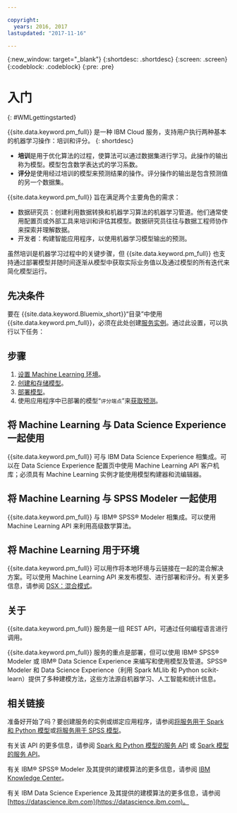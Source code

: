 ```yaml
---

copyright:
  years: 2016, 2017
lastupdated: "2017-11-16"

---
```


<!-- Common attributes used in the template are defined as follows: -->
{:new_window: target="_blank"}
{:shortdesc: .shortdesc}
{:screen: .screen}
{:codeblock: .codeblock}
{:pre: .pre}

# 入门
{: #WMLgettingstarted}

{{site.data.keyword.pm_full}} 是一种 IBM Cloud 服务，支持用户执行两种基本的机器学习操作：培训和评分。
{: shortdesc}

- **培训**是用于优化算法的过程，使算法可以通过数据集进行学习。此操作的输出称为模型。模型包含数学表达式的学习系数。
- **评分**是使用经过培训的模型来预测结果的操作。评分操作的输出是包含预测值的另一个数据集。

{{site.data.keyword.pm_full}} 旨在满足两个主要角色的需求：

- 数据研究员：创建利用数据转换和机器学习算法的机器学习管道。他们通常使用配置页或外部工具来培训和评估其模型。数据研究员往往与数据工程师协作来探索并理解数据。
- 开发者：构建智能应用程序，以使用机器学习模型输出的预测。

虽然培训是机器学习过程中的关键步骤，但 {{site.data.keyword.pm_full}} 也支持通过部署模型并随时间逐渐从模型中获取实际业务值以及通过模型的所有迭代来简化模型运行。

## 先决条件

要在 {{site.data.keyword.Bluemix_short}}“目录”中使用 {{site.data.keyword.pm_full}}，必须在此处创建[服务实例](https://console.bluemix.net/catalog/services/ibm-watson-machine-learning/)。通过此设置，可以执行以下任务：

## 步骤

1. [设置 Machine Learning 环境](ml_getting_access.html)。
1. [创建和存储模型](pm_custom_models.html)。
2. [部署模型](pm_service_api_spark_online.html)。
3. 使用应用程序中已部署的模型“`评分端点`”来[获取预测](pm_service_api_spark_building.html)。

## 将 Machine Learning 与 Data Science Experience 一起使用

{{site.data.keyword.pm_full}} 可与 IBM Data Science Experience 相集成。可以在 Data Science Experience 配置页中使用 Machine Learning API 客户机库；必须具有 Machine Learning 实例才能使用模型构建器和流编辑器。

## 将 Machine Learning 与 SPSS Modeler 一起使用

{{site.data.keyword.pm_full}} 与 IBM® SPSS® Modeler 相集成。可以使用 Machine Learning API 来利用高级数学算法。


## 将 Machine Learning 用于环境

{{site.data.keyword.pm_full}} 可以用作将本地环境与云链接在一起的混合解决方案。可以使用 Machine Learning API 来发布模型、进行部署和评分。有关更多信息，请参阅 [DSX：混合模式](https://medium.com/ibm-data-science-experience/dsx-hybrid-mode-91b580450c5b)。

## 关于

{{site.data.keyword.pm_full}} 服务是一组 REST API，可通过任何编程语言进行调用。

{{site.data.keyword.pm_full}} 服务的重点是部署，但可以使用 IBM® SPSS® Modeler 或 IBM® Data Science Experience 来编写和使用模型及管道。SPSS® Modeler 和 Data Science Experience（利用 Spark MLlib 和 Python scikit-learn）提供了多种建模方法，这些方法源自机器学习、人工智能和统计信息。

## 相关链接

准备好开始了吗？要创建服务的实例或绑定应用程序，请参阅[将服务用于 Spark 和 Python 模型](using_pm_service_dsx.html)或[将服务用于 SPSS 模型](using_pm_service.html)。


有关该 API 的更多信息，请参阅 [Spark 和 Python 模型的服务 API](pm_service_api_spark.html) 或 [Spark 模型的服务 API](pm_service_api_spss.html)。

有关 IBM® SPSS® Modeler 及其提供的建模算法的更多信息，请参阅 [IBM Knowledge Center](https://www.ibm.com/support/knowledgecenter/SS3RA7)。

有关 IBM Data Science Experience 及其提供的建模算法的更多信息，请参阅 [https://datascience.ibm.com](https://datascience.ibm.com)。
